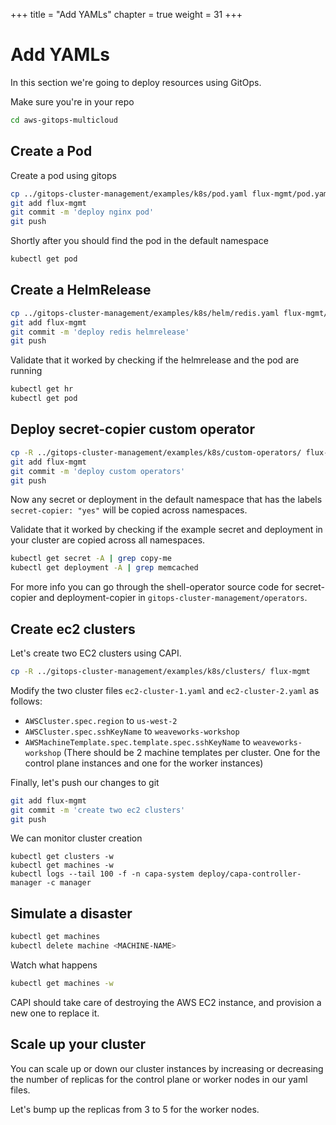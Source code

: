 +++
title = "Add YAMLs"
chapter = true
weight = 31
+++

# Add YAMLs

In this section we're going to deploy resources using GitOps.

Make sure you're in your repo

```sh
cd aws-gitops-multicloud
```

## Create a Pod

Create a pod using gitops

```sh
cp ../gitops-cluster-management/examples/k8s/pod.yaml flux-mgmt/pod.yaml
git add flux-mgmt
git commit -m 'deploy nginx pod'
git push
```

Shortly after you should find the pod in the default namespace

```sh
kubectl get pod
```

## Create a HelmRelease

```sh
cp ../gitops-cluster-management/examples/k8s/helm/redis.yaml flux-mgmt/redis.yaml
git add flux-mgmt
git commit -m 'deploy redis helmrelease'
git push
```

Validate that it worked by checking if the helmrelease and the pod are running

```sh
kubectl get hr
kubectl get pod
```

## Deploy secret-copier custom operator

```sh
cp -R ../gitops-cluster-management/examples/k8s/custom-operators/ flux-mgmt
git add flux-mgmt
git commit -m 'deploy custom operators'
git push
```

Now any secret or deployment in the default namespace that has the labels `secret-copier: "yes"` will be copied across namespaces.

Validate that it worked by checking if the example secret and deployment in your cluster are copied across all namespaces.

```sh
kubectl get secret -A | grep copy-me
kubectl get deployment -A | grep memcached
```

For more info you can go through the shell-operator source code for secret-copier and deployment-copier in `gitops-cluster-management/operators`.

## Create ec2 clusters

Let's create two EC2 clusters using CAPI.

```sh
cp -R ../gitops-cluster-management/examples/k8s/clusters/ flux-mgmt
```

Modify the two cluster files `ec2-cluster-1.yaml` and `ec2-cluster-2.yaml` as follows:

* `AWSCluster.spec.region` to `us-west-2`
* `AWSCluster.spec.sshKeyName` to `weaveworks-workshop`
* `AWSMachineTemplate.spec.template.spec.sshKeyName` to `weaveworks-workshop` (There should be 2 machine templates per cluster. One for the control plane instances and one for the worker instances)

Finally, let's push our changes to git

```sh
git add flux-mgmt
git commit -m 'create two ec2 clusters'
git push
```

We can monitor cluster creation

```
kubectl get clusters -w
kubectl get machines -w
kubectl logs --tail 100 -f -n capa-system deploy/capa-controller-manager -c manager
```

## Simulate a disaster

```sh
kubectl get machines
kubectl delete machine <MACHINE-NAME>
```

Watch what happens

```sh
kubectl get machines -w
```

CAPI should take care of destroying the AWS EC2 instance, and provision a new one to replace it.


## Scale up your cluster

You can scale up or down our cluster instances by increasing or decreasing the number of replicas for the control plane or worker nodes in our yaml files.

Let's bump up the replicas from 3 to 5 for the worker nodes.